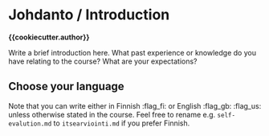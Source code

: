 # Johdanto / Introduction

**{{cookiecutter.author}}**

Write a brief introduction here. What past experience or knowledge do you have relating to the course? What are your expectations?

## Choose your language

Note that you can write either in Finnish :flag_fi: or English :flag_gb: :flag_us: unless otherwise stated in the course. Feel free to rename e.g. `self-evalution.md` to `itsearviointi.md` if you prefer Finnish.